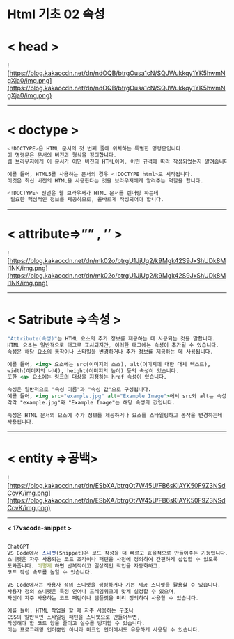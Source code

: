 # Html 기초 02 속성

# **< head >**

![https://blog.kakaocdn.net/dn/ndOQB/btrgOusa1cN/SQJWukkqy1YK5hwmNgXja0/img.png](https://blog.kakaocdn.net/dn/ndOQB/btrgOusa1cN/SQJWukkqy1YK5hwmNgXja0/img.png)

---

# **< doctype >**

```jsx
<!DOCTYPE>은 HTML 문서의 첫 번째 줄에 위치하는 특별한 명령문입니다. 
이 명령문은 문서의 버전과 형식을 정의합니다. 
웹 브라우저에게 이 문서가 어떤 버전의 HTML이며, 어떤 규격에 따라 작성되었는지 알려줍니다.

예를 들어, HTML5를 사용하는 문서의 경우 <!DOCTYPE html>로 시작됩니다. 
이것은 최신 버전의 HTML을 사용한다는 것을 브라우저에게 알려주는 역할을 합니다.

<!DOCTYPE> 선언은 웹 브라우저가 HTML 문서를 렌더링 하는데
 필요한 핵심적인 정보를 제공하므로, 올바르게 작성되어야 합니다.
```

---

# **< attribute⇒”” , ’’ >**

![https://blog.kakaocdn.net/dn/mk02o/btrgU1JjUg2/k9Mgk42S9JxShUDk8Ml1NK/img.png](https://blog.kakaocdn.net/dn/mk02o/btrgU1JjUg2/k9Mgk42S9JxShUDk8Ml1NK/img.png)

---

# **< Satribute ⇒속성 >**

```jsx
"Attribute(속성)"는 HTML 요소의 추가 정보를 제공하는 데 사용되는 것을 말합니다. 
HTML 요소는 일반적으로 태그로 표시되지만, 이러한 태그에는 속성이 추가될 수 있습니다. 
속성은 해당 요소의 동작이나 스타일을 변경하거나 추가 정보를 제공하는 데 사용됩니다.

예를 들어, <img> 요소에는 src(이미지의 소스), alt(이미지에 대한 대체 텍스트), 
width(이미지의 너비), height(이미지의 높이) 등의 속성이 있습니다. 
또한 <a> 요소에는 링크의 대상을 지정하는 href 속성이 있습니다.

속성은 일반적으로 "속성 이름"과 "속성 값"으로 구성됩니다. 
예를 들어, <img src="example.jpg" alt="Example Image">에서 src와 alt는 속성 이름이며, 
각각 "example.jpg"와 "Example Image"는 해당 속성의 값입니다.

속성은 HTML 문서의 요소에 추가 정보를 제공하거나 요소를 스타일링하고 동작을 변경하는데
사용됩니다.
```

---

# **< entity ⇒공백>**

![https://blog.kakaocdn.net/dn/ESbXA/btrgOt7W45U/FB6sKlAYK50F9Z3NSdCcvK/img.png](https://blog.kakaocdn.net/dn/ESbXA/btrgOt7W45U/FB6sKlAYK50F9Z3NSdCcvK/img.png)

---

**< 17vscode-snippet >**

```jsx

ChatGPT
VS Code에서 스니펫(Snippet)은 코드 작성을 더 빠르고 효율적으로 만들어주는 기능입니다. 
스니펫은 자주 사용되는 코드 조각이나 패턴을 사전에 정의하여 간편하게 삽입할 수 있도록 
도와줍니다. 이렇게 하면 반복적이고 일상적인 작업을 자동화하고, 
코드 작성 속도를 높일 수 있습니다.

VS Code에서는 사용자 정의 스니펫을 생성하거나 기본 제공 스니펫을 활용할 수 있습니다. 
사용자 정의 스니펫은 특정 언어나 프레임워크에 맞게 설정할 수 있으며, 
자신이 자주 사용하는 코드 패턴이나 템플릿을 미리 정의하여 사용할 수 있습니다.

예를 들어, HTML 작업을 할 때 자주 사용하는 구조나 
CSS의 일반적인 스타일링 패턴을 스니펫으로 만들어두면, 
작성해야 할 코드 양을 줄이고 실수를 방지할 수 있습니다. 
이는 프로그래밍 언어뿐만 아니라 마크업 언어에서도 유용하게 사용될 수 있습니다.
```
